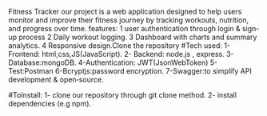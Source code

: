 Fitness Tracker
our project is a web application designed to help users monitor and improve their fitness journey by tracking workouts, nutrition, and progress over time.
features:
1 user authentication through login & sign-up process 
2 Daily workout logging.
3 Dashboard with charts and summary analytics.
4 Responsive design.Clone the repository
#Tech used:
1- Frontend: html,css,JS(JavaScript).
2- Backend: node.js , express.
3-Database:mongoDB.
4-Authentication: JWT(JsonWebToken)
5-Test:Postman
6-Bcryptjs:password encryption.
7-Swagger:to simplify API development & open‑source.

#ToInstall:
1- clone our repository through  git clone method.
2- install dependencies (e.g npm).

